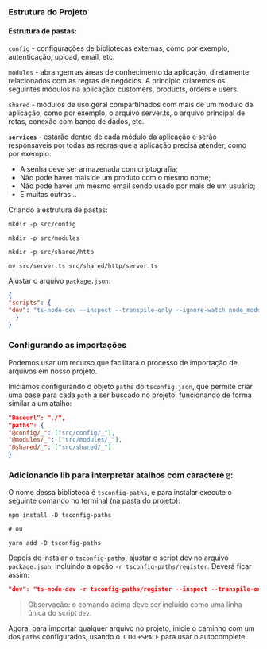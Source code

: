 ### Estrutura do Projeto

#### Estrutura de pastas:

`config` - configurações de bibliotecas externas, como por exemplo, autenticação, upload, email, etc.

`modules` - abrangem as áreas de conhecimento da aplicação, diretamente relacionados com as regras de negócios. A princípio criaremos os seguintes módulos na aplicação: customers, products, orders e users.

`shared` - módulos de uso geral compartilhados com mais de um módulo da aplicação, como por exemplo, o arquivo server.ts, o arquivo principal de rotas, conexão com banco de dados, etc.

**`services`** - estarão dentro de cada módulo da aplicação e serão responsáveis por todas as regras que a aplicação precisa atender, como por exemplo:

- A senha deve ser armazenada com criptografia;
- Não pode haver mais de um produto com o mesmo nome;
- Não pode haver um mesmo email sendo usado por mais de um usuário;
- E muitas outras...

Criando a estrutura de pastas:

```shell
mkdir -p src/config

mkdir -p src/modules

mkdir -p src/shared/http

mv src/server.ts src/shared/http/server.ts
```

Ajustar o arquivo `package.json`:

```JSON
{
"scripts": {
"dev": "ts-node-dev --inspect --transpile-only --ignore-watch node_modules src/shared/http/server.ts"
  }
}
```

### Configurando as importações

Podemos usar um recurso que facilitará o processo de importação de arquivos em nosso projeto.

Iniciamos configurando o objeto `paths` do `tsconfig.json`, que permite criar uma base para cada `path` a ser buscado no projeto, funcionando de forma similar a um atalho:

```JSON
"Baseurl": "./",
"paths": {
"@config/_": ["src/config/_"],
"@modules/_": ["src/modules/_"],
"@shared/_": ["src/shared/_"]
}
```

### Adicionando lib para interpretar atalhos com caractere `@`:

O nome dessa biblioteca é `tsconfig-paths`, e para instalar execute o seguinte comando no terminal (na pasta do projeto):

```shell
npm install -D tsconfig-paths

# ou

yarn add -D tsconfig-paths
```

Depois de instalar o `tsconfig-paths`, ajustar o script dev no arquivo `package.json`, incluindo a opção `-r tsconfig-paths/register`. Deverá ficar assim:

```JSON
"dev": "ts-node-dev -r tsconfig-paths/register --inspect --transpile-only --ignore-watch node_modules src/shared/http/server.ts"
```

> Observação: o comando acima deve ser incluído como uma linha única do script `dev`.

Agora, para importar qualquer arquivo no projeto, inicie o caminho com um dos `paths` configurados, usando o` CTRL+SPACE` para usar o autocomplete.
